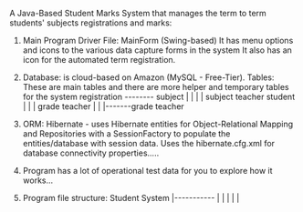 A Java-Based Student Marks System that manages the term to term students' subjects registrations and marks:
1.  Main Program Driver File: MainForm (Swing-based)
       It has menu options and icons to the various data capture forms in the system It also has an icon for the automated term registration.
2.  Database: is cloud-based on Amazon (MySQL - Free-Tier).
     Tables: These are main tables and there are more helper and temporary tables for the system
             registration -------- subject
                  |    |              |
                  |    subject teacher
              student          |
                  |            |
                grade       teacher
                  |            |
                  |-------grade teacher
    
4.  ORM: Hibernate - uses Hibernate entities for Object-Relational Mapping and Repositories with a SessionFactory to populate the entities/database with session data. Uses the hibernate.cfg.xml for database connectivity properties.....
5.  Program has a lot of operational test data for you to explore how it works...
6.  Program file structure:
          Student System
                 |-----------
                 |
                 |
                 |
                 |
                 |
